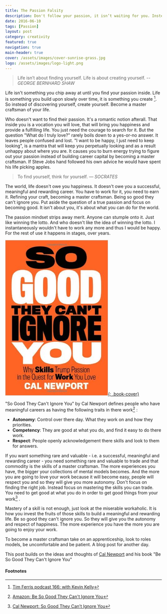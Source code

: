 ```yaml
---
title: The Passion Falsity
description: Don't follow your passion, it isn’t waiting for you. Instead create your life and let your passion follow you.
date: 2016-06-10
tags: [Passion]
layout: post
category: creativity
featured: true
navigation: true
main-header: true
cover: /assets/images/cover-sunrise-grass.jpg
logo: /assets/images/logo-light.png
---
```


> Life isn’t about finding yourself. Life is about creating yourself.
> <cite> -- GEORGE BERNHARD SHAW</cite>

Life isn't something you chip away at until you find your passion inside. Life is something you build upon slowly over time, it is something you create [^tim-ferris]. So instead of discovering yourself, create yourself. Become a master craftsman of your life.

Who doesn't want to find their passion. It's a romantic notion afterall. That inside you is a vocation you will love, that will bring you happiness and provide a fulfilling life. You just need the courage to search for it. But the question "What do I truly love?" rarely boils down to a yes-or-no answer. It leaves people confused and lost. "I want to be happy, I just need to keep looking", is a mantra that will keep you perpetually looking and as a result unhappy about where you are. It causes you to burn energy trying to figure out your passion instead of building career capital by becoming a master craftsman. If Steve Jobs hand followed his own advice he would have spent his life picking apples.

> To find yourself, think for yourself.
> <cite> — SOCRATES</cite>

The world, life doesn't owe you happiness. It doesn't owe you a successful, meaningful and rewarding career. You have to work for it, you need to earn it. Refining your craft, becoming a master craftsman. Being so good they can't ignore you. Put aside the question of a true passion and focus on becoming good. It isn't about you, it's about what you can do for the world.

The passion mindset strips away merit. Anyone can stumple onto it. Just like winning the lotto. And who doesn't like the idea of winning the lotto. I instantaneously wouldn't have to work any more and thus I would be happy. For the rest of use it happens in stages, over years.

[![So Good They Cann't Ignore You - Book Cover](/assets/images/book-so-good.jpg "So Good They Cann't Ignore You - Book Cover"){: .book-cover}](http://amzn.to/1reowPn)

"So Good They Can't Ignore You" by Cal Newport defines people who have meaningful careers as having the following traits in there work[^so-good] :

- __Autonomy__: Control over there day. What they work on and how they priorities.
- __Competency__: They are good at what you do, and find it easy to do there work.
- __Respect__: People openly acknowledgement there skills and look to them for answers.

If you want something rare and valuable - i.e. a successful, meaningful and rewarding career - you need something rare and valuable to trade and that commodity is the skills of a master craftsman. The more experiences you have, the bigger your collections of mental models becomes. And the more you are going to love your work because it will become easy, people will respect you and so they will give you more autonomy. Don't focus on finding the right job. Instead focus on mastering the skills you can trade. You need to get good at what you do in order to get good things from your work[^youtube] .

Mastery of a skill is not enough, just look at the miserable workaholic. It is how you invest the fruits of those skills to build a meaningful and rewarding life. Be so good they can't ignore you. So they will give you the autonomy and respect of happiness. The more experience you have the more you are going to enjoy your work.

To become a master craftsman take on an apprenticeship, look to roles models, be uncomfortable and be patient. A blog post for another day.

This post builds on the ideas and thoughts of [Cal Newport](http://calnewport.com/) and his book "Be So Good They Can't Ignore You"

#### Footnotes
[^youtube]: [Cal Newport: So Good They Can’t Ignore You](https://www.youtube.com/watch?v=qwOdU02SE0w)
[^tim-ferris]: [Tim Ferris podcast 166: with Kevin Kelly](http://fourhourworkweek.com/2016/06/05/kevin-kelly-ai-virtual-reality-and-the-inevitable/)
[^so-good]: [Amazon: Be So Good They Can't Ignore You](http://amzn.to/1reowPn)